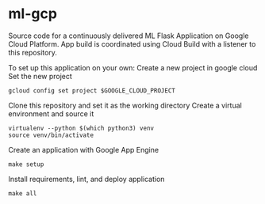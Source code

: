 # ml-gcp
Source code for a continuously delivered ML Flask Application on Google Cloud Platform. App build is coordinated using Cloud Build with a listener to this repository.

To set up this application on your own:
Create a new project in google cloud
Set the new project
```{bash}
gcloud config set project $GOOGLE_CLOUD_PROJECT
```
Clone this repository and set it as the working directory
Create a virtual environment and source it
```{bash}
virtualenv --python $(which python3) venv
source venv/bin/activate
```
Create an application with Google App Engine
```{bash}
make setup
```
Install requirements, lint, and deploy application
```{bash}
make all
```

